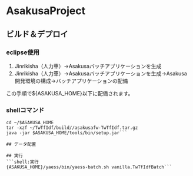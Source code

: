 # AsakusaProject
## ビルド＆デプロイ
### eclipse使用
1. Jinrikisha（人力車）->Asakusaバッチアプリケーションを生成
2. Jinrikisha（人力車）->Asakusaバッチアプリケーションを生成->Asakusa開発環境の構成->バッチアプリケーションの配備

この手順で${ASAKUSA_HOME}以下に配備されます。

### shellコマンド
```shell:デプロイ
cd ~/$ASAKUSA_HOME
tar -xzf ~/TwTfIdf/build//asakusafw-TwTfIdf.tar.gz
java -jar $ASAKUSA_HOME/tools/bin/setup.jar```

## データ配置

## 実行
```shell:実行
{ASAKUSA_HOME}/yaess/bin/yaess-batch.sh vanilla.TwTfIdfBatch```
